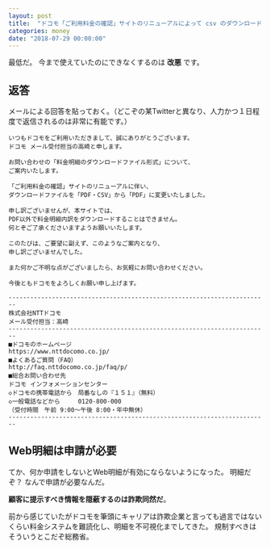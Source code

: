 ```yaml
---
layout: post
title:  "ドコモ「ご利用料金の確認」サイトのリニューアルによって csv のダウンロードができなくなった"
categories: money
date: "2018-07-29 00:00:00"
---
```


最低だ。
今まで使えていたのにできなくするのは **改悪** です。

## 返答

メールによる回答を貼っておく。（どこぞの某Twitterと異なり、人力かつ１日程度で返信されるのは非常に有能です。）

```
いつもドコモをご利用いただきまして、誠にありがとうございます。
ドコモ メール受付担当の高崎と申します。

お問い合わせの「料金明細のダウンロードファイル形式」について、
ご案内いたします。

「ご利用料金の確認」サイトのリニューアルに伴い、
ダウンロードファイルを「PDF・CSV」から「PDF」に変更いたしました。

申し訳ございませんが、本サイトでは、
PDF以外で料金明細内訳をダウンロードすることはできません。
何とぞご了承くださいますようお願いいたします。

このたびは、ご要望に副えず、このようなご案内となり、
申し訳ございませんでした。

また何かご不明な点がございましたら、お気軽にお問い合わせください。

今後ともドコモをよろしくお願い申し上げます。

------------------------------------------------------------------------
株式会社NTTドコモ
メール受付担当：高崎
------------------------------------------------------------------------
■ドコモのホームページ
https://www.nttdocomo.co.jp/
■よくあるご質問（FAQ）
http://faq.nttdocomo.co.jp/faq/p/
■総合お問い合わせ先
ドコモ インフォメーションセンター
◇ドコモの携帯電話から　局番なしの『１５１』（無料）
◇一般電話などから　　　0120-800-000
（受付時間　午前 9:00～午後 8:00・年中無休）
------------------------------------------------------------------------
```

## Web明細は申請が必要

てか、何か申請をしないとWeb明細が有効にならないようになった。
明細だぞ？
なんで申請が必要なんだ。

**顧客に提示すべき情報を隠蔽するのは詐欺同然だ**。

前から感じていたがドコモを筆頭にキャリアは詐欺企業と言っても過言ではないくらい料金システムを難読化し、明細を不可視化までしてきた。
規制すべきはそういうとこだぞ総務省。
